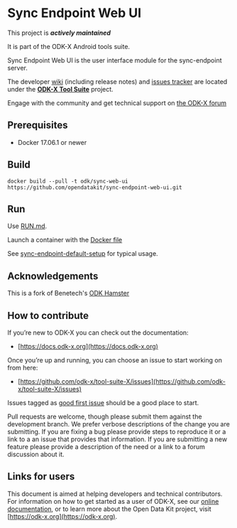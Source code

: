 # Sync Endpoint Web UI

This project is __*actively maintained*__

It is part of the ODK-X Android tools suite.

Sync Endpoint Web UI is the user interface module for the sync-endpoint server.

The developer [wiki](https://github.com/odk-x/tool-suite-X/wiki) (including release notes) and
[issues tracker](https://github.com/odk-x/tool-suite-X/issues) are located under
the [**ODK-X Tool Suite**](https://github.com/odk-x) project.

Engage with the community and get technical support on [the ODK-X forum](https://forum.odk-x.org)

## Prerequisites

 - Docker 17.06.1 or newer

## Build 

`docker build --pull -t odk/sync-web-ui https://github.com/opendatakit/sync-endpoint-web-ui.git`

## Run

Use [RUN.md](RUN.md).

Launch a container with the [Docker file](DOCKER.md)

See [sync-endpoint-default-setup](https://github.com/opendatakit/sync-endpoint-default-setup) for typical usage.

## Acknowledgements

This is a fork of Benetech's [ODK Hamster](https://github.com/benetech/odk-hamsterball-java)

## How to contribute
If you’re new to ODK-X you can check out the documentation:
- [https://docs.odk-x.org](https://docs.odk-x.org)

Once you’re up and running, you can choose an issue to start working on from here: 
- [https://github.com/odk-x/tool-suite-X/issues](https://github.com/odk-x/tool-suite-X/issues)

Issues tagged as [good first issue](https://github.com/odk-x/tool-suite-X/issues?q=is%3Aissue+is%3Aopen+label%3A%22good+first+issue%22) should be a good place to start.

Pull requests are welcome, though please submit them against the development branch. We prefer verbose descriptions of the change you are submitting. If you are fixing a bug please provide steps to reproduce it or a link to a an issue that provides that information. If you are submitting a new feature please provide a description of the need or a link to a forum discussion about it. 

## Links for users
This document is aimed at helping developers and technical contributors. For information on how to get started as a user of ODK-X, see our [online documentation](https://docs.odk-x.org), or to learn more about the Open Data Kit project, visit [https://odk-x.org](https://odk-x.org).
